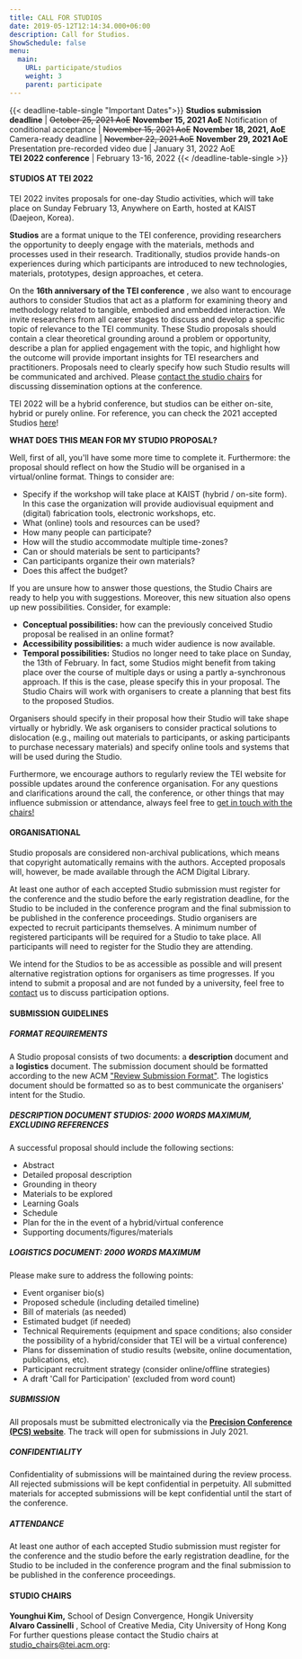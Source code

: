 ```yaml
---
title: CALL FOR STUDIOS
date: 2019-05-12T12:14:34.000+06:00
description: Call for Studios.
ShowSchedule: false
menu:
  main:
    URL: participate/studios
    weight: 3
    parent: participate
---
```


{{< deadline-table-single "Important Dates">}}
**Studios submission deadline** | ~~October 25, 2021 AoE~~ **November 15, 2021 AoE**
Notification of conditional acceptance | ~~November 15, 2021 AoE~~  **November 18, 2021, AoE**
Camera-ready deadline | ~~November 22, 2021 AoE~~  **November 29, 2021 AoE**
Presentation pre-recorded video due | January 31, 2022 AoE  
**TEI 2022 conference** | February 13-16, 2022
{{< /deadline-table-single >}}

#### STUDIOS AT TEI 2022

TEI 2022 invites proposals for one-day Studio activities, which will take place on Sunday February 13, Anywhere on Earth, hosted at KAIST (Daejeon, Korea).

**Studios** are a format unique to the TEI conference, providing researchers the opportunity to deeply engage with the materials, methods and processes used in their research. Traditionally, studios provide hands-on experiences during which participants are introduced to new technologies, materials, prototypes, design approaches, et cetera.

On the **16th anniversary of the TEI conference** , we also want to encourage authors to consider Studios that act as a platform for examining theory and methodology related to tangible, embodied and embedded interaction. We invite researchers from all career stages to discuss and develop a specific topic of relevance to the TEI community. These Studio proposals should contain a clear theoretical grounding around a problem or opportunity, describe a plan for applied engagement with the topic, and highlight how the outcome will provide important insights for TEI researchers and practitioners. Proposals need to clearly specify how such Studio results will be communicated and archived. Please [contact the studio chairs](mailto:studio-chairs@tei.acm.org) for discussing dissemination options at the conference.

TEI 2022 will be a hybrid conference, but studios can be either on-site, hybrid or purely online. For reference, you can check the 2021 accepted Studios [here](https://tei.acm.org/2021/attend/studios/)!

**WHAT DOES THIS MEAN FOR MY STUDIO PROPOSAL?**

Well, first of all, you&#39;ll have some more time to complete it. Furthermore: the proposal should reflect on how the Studio will be organised in a virtual/online format. Things to consider are:

- Specify if the workshop will take place at KAIST (hybrid / on-site form). In this case the organization will provide audiovisual equipment and (digital) fabrication tools, electronic workshops, etc.
- What (online) tools and resources can be used?
- How many people can participate?
- How will the studio accommodate multiple time-zones?
- Can or should materials be sent to participants?
- Can participants organize their own materials?
- Does this affect the budget?

If you are unsure how to answer those questions, the Studio Chairs are ready to help you with suggestions. Moreover, this new situation also opens up new possibilities. Consider, for example:

- **Conceptual possibilities:** how can the previously conceived Studio proposal be realised in an online format?
- **Accessibility possibilities:** a much wider audience is now available.
- **Temporal possibilities:** Studios no longer need to take place on Sunday, the 13th of February. In fact, some Studios might benefit from taking place over the course of multiple days or using a partly a-synchronous approach. If this is the case, please specify this in your proposal. The Studio Chairs will work with organisers to create a planning that best fits to the proposed Studios.

Organisers should specify in their proposal how their Studio will take shape virtually or hybridly. We ask organisers to consider practical solutions to dislocation (e.g., mailing out materials to participants, or asking participants to purchase necessary materials) and specify online tools and systems that will be used during the Studio.

Furthermore, we encourage authors to regularly review the TEI website for possible updates around the conference organisation. For any questions and clarifications around the call, the conference, or other things that may influence submission or attendance, always feel free to [get in touch with the chairs!](mailto:stdudio-chairs@tei.acm.org)

#### ORGANISATIONAL

Studio proposals are considered non-archival publications, which means that copyright automatically remains with the authors. Accepted proposals will, however, be made available through the ACM Digital Library.

At least one author of each accepted Studio submission must register for the conference and the studio before the early registration deadline, for the Studio to be included in the conference program and the final submission to be published in the conference proceedings. Studio organisers are expected to recruit participants themselves. A minimum number of registered participants will be required for a Studio to take place. All participants will need to register for the Studio they are attending.

We intend for the Studios to be as accessible as possible and will present alternative registration options for organisers as time progresses. If you intend to submit a proposal and are not funded by a university, feel free to [contact](mailto:studio-chairs@tei.acm.org) us to discuss participation options.

#### SUBMISSION GUIDELINES

##### FORMAT REQUIREMENTS

A Studio proposal consists of two documents: a **description** document and a **logistics** document. The submission document should be formatted according to the new ACM [&quot;Review Submission Format&quot;](https://www.acm.org/publications/taps/word-template-workflow). The logistics document should be formatted so as to best communicate the organisers&#39; intent for the Studio.

##### DESCRIPTION DOCUMENT STUDIOS: 2000 WORDS MAXIMUM, EXCLUDING REFERENCES

A successful proposal should include the following sections:

- Abstract
- Detailed proposal description
- Grounding in theory
- Materials to be explored
- Learning Goals
- Schedule
- Plan for the in the event of a hybrid/virtual conference
- Supporting documents/figures/materials

##### LOGISTICS DOCUMENT: 2000 WORDS MAXIMUM

Please make sure to address the following points:

- Event organiser bio(s)
- Proposed schedule (including detailed timeline)
- Bill of materials (as needed)
- Estimated budget (if needed)
- Technical Requirements (equipment and space conditions; also consider the possibility of a hybrid/consider that TEI will be a virtual conference)
- Plans for dissemination of studio results (website, online documentation, publications, etc).
- Participant recruitment strategy (consider online/offline strategies)
- A draft &#39;Call for Participation&#39; (excluded from word count)

##### SUBMISSION

All proposals must be submitted electronically via the **[Precision Conference (PCS) website](https://new.precisionconference.com/submissions)**. The track will open for submissions in July 2021.

##### CONFIDENTIALITY

Confidentiality of submissions will be maintained during the review process. All rejected submissions will be kept confidential in perpetuity. All submitted materials for accepted submissions will be kept confidential until the start of the conference.

##### ATTENDANCE

At least one author of each accepted Studio submission must register for the conference and the studio before the early registration deadline, for the Studio to be included in the conference program and the final submission to be published in the conference proceedings.

#### STUDIO CHAIRS

**Younghui Kim,** School of Design Convergence, Hongik University  
**Alvaro Cassinelli** , School of Creative Media, City University of Hong Kong  
For further questions please contact the Studio chairs at <studio_chairs@tei.acm.org>:
